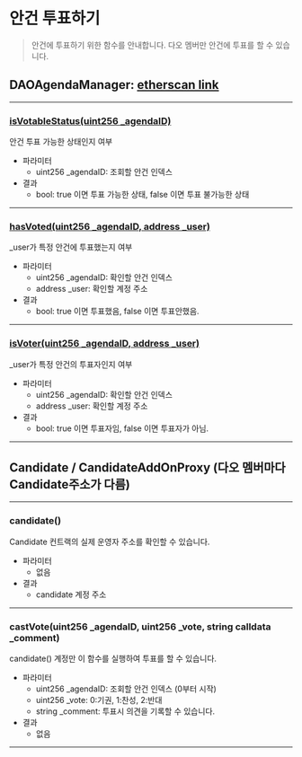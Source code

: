 # 안건 투표하기
> 안건에 투표하기 위한 함수를 안내합니다.
> 다오 멤버만 안건에 투표를 할 수 있습니다.

## DAOAgendaManager: [etherscan link](https://etherscan.io/address/0xcD4421d082752f363E1687544a09d5112cD4f484)

---

### [isVotableStatus(uint256 _agendaID)](https://etherscan.io/address/0xcD4421d082752f363E1687544a09d5112cD4f484#readContract#F18)

안건 투표 가능한 상태인지 여부

- 파라미터
  - uint256 _agendaID: 조회할 안건 인덱스
- 결과
  - bool: true 이면 투표 가능한 상태, false 이면 투표 불가능한 상태

*********


### [hasVoted(uint256 _agendaID, address _user)](https://etherscan.io/address/0xcD4421d082752f363E1687544a09d5112cD4f484#readContract#F17)

_user가 특정 안건에 투표했는지 여부

- 파라미터
  - uint256 _agendaID: 확인할 안건 인덱스
  - address _user: 확인할 계정 주소
- 결과
  - bool: true 이면 투표했음, false 이면 투표안했음.

*********

### [isVoter(uint256 _agendaID, address _user)](https://etherscan.io/address/0xcD4421d082752f363E1687544a09d5112cD4f484#readContract#F19)

_user가 특정 안건의 투표자인지 여부

- 파라미터
  - uint256 _agendaID: 확인할 안건 인덱스
  - address _user: 확인할 계정 주소
- 결과
  - bool: true 이면 투표자임, false 이면 투표자가 아님.

*********


## Candidate / CandidateAddOnProxy  (다오 멤버마다 Candidate주소가 다름)

*********

### candidate()
Candidate 컨트랙의 실제 운영자 주소를 확인할 수 있습니다.

- 파라미터
  - 없음
- 결과
  - candidate 계정 주소

*********


### castVote(uint256 _agendaID, uint256 _vote, string calldata _comment)

candidate() 계정만 이 함수를 실행하여 투표를 할 수 있습니다.

- 파라미터
  - uint256 _agendaID: 조회할 안건 인덱스 (0부터 시작)
  - uint256 _vote: 0:기권, 1:찬성, 2:반대
  - string _comment: 투표시 의견을 기록할 수 있습니다.
- 결과
  - 없음

*********

